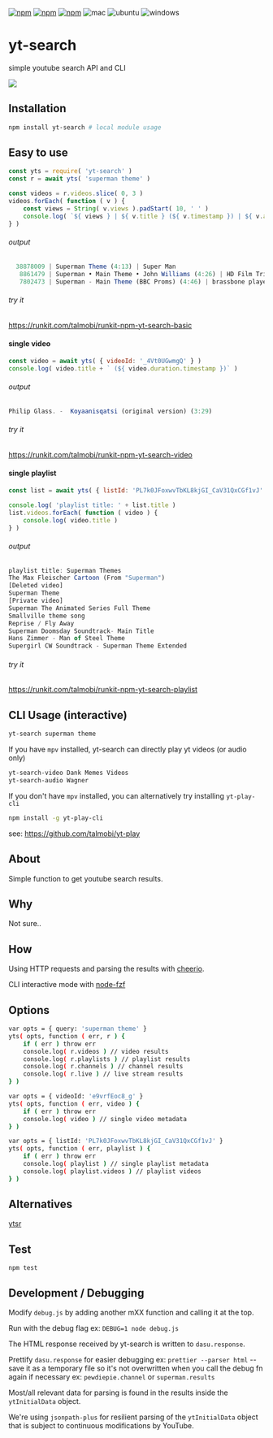 [![npm](https://img.shields.io/npm/v/yt-search.svg?maxAge=3600)](https://www.npmjs.com/package/yt-search)
[![npm](https://img.shields.io/npm/dm/yt-search.svg?maxAge=3600)](https://www.npmjs.com/package/yt-search)
[![npm](https://img.shields.io/npm/l/yt-search.svg?maxAge=3600)](https://www.npmjs.com/package/yt-search)
![mac](https://github.com/talmobi/yt-search/workflows/mac/badge.svg)
![ubuntu](https://github.com/talmobi/yt-search/workflows/ubuntu/badge.svg)
![windows](https://github.com/talmobi/yt-search/workflows/windows/badge.svg)

#  yt-search
simple youtube search API and CLI

![](https://thumbs.gfycat.com/ContentShockingCuttlefish-size_restricted.gif)

## Installation
```bash
npm install yt-search # local module usage
```

## Easy to use
```javascript
const yts = require( 'yt-search' )
const r = await yts( 'superman theme' )

const videos = r.videos.slice( 0, 3 )
videos.forEach( function ( v ) {
	const views = String( v.views ).padStart( 10, ' ' )
	console.log( `${ views } | ${ v.title } (${ v.timestamp }) | ${ v.author.name }` )
} )
```

###### output
```javascript
  38878009 | Superman Theme (4:13) | Super Man
   8861479 | Superman • Main Theme • John Williams (4:26) | HD Film Tributes
   7802473 | Superman - Main Theme (BBC Proms) (4:46) | brassbone player
```

###### try it
https://runkit.com/talmobi/runkit-npm-yt-search-basic

#### single video
```javascript
const video = await yts( { videoId: '_4Vt0UGwmgQ' } )
console.log( video.title + ` (${ video.duration.timestamp })` )
```
###### output
```javascript
Philip Glass. -  Koyaanisqatsi (original version) (3:29)
```

###### try it
https://runkit.com/talmobi/runkit-npm-yt-search-video

#### single playlist
```javascript
const list = await yts( { listId: 'PL7k0JFoxwvTbKL8kjGI_CaV31QxCGf1vJ' } )

console.log( 'playlist title: ' + list.title )
list.videos.forEach( function ( video ) {
	console.log( video.title )
} )
```
###### output
```javascript
playlist title: Superman Themes
The Max Fleischer Cartoon (From "Superman")
[Deleted video]
Superman Theme
[Private video]
Superman The Animated Series Full Theme
Smallville theme song
Reprise / Fly Away
Superman Doomsday Soundtrack- Main Title
Hans Zimmer - Man of Steel Theme
Supergirl CW Soundtrack - Superman Theme Extended
```

###### try it
https://runkit.com/talmobi/runkit-npm-yt-search-playlist

## CLI Usage (interactive)
```bash
yt-search superman theme
```

If you have `mpv` installed, yt-search can directly play yt videos (or audio only)
```bash
yt-search-video Dank Memes Videos
yt-search-audio Wagner
```

If you don't have `mpv` installed, you can alternatively try installing `yt-play-cli`
```bash
npm install -g yt-play-cli
```

see: https://github.com/talmobi/yt-play


## About
Simple function to get youtube search results.

## Why
Not sure..

## How
Using HTTP requests and parsing the results with [cheerio](https://github.com/cheeriojs/cheerio).

CLI interactive mode with [node-fzf](https://github.com/talmobi/node-fzf)

## Options
```bash
var opts = { query: 'superman theme' }
yts( opts, function ( err, r ) {
	if ( err ) throw err
	console.log( r.videos ) // video results
	console.log( r.playlists ) // playlist results
	console.log( r.channels ) // channel results
	console.log( r.live ) // live stream results
} )

var opts = { videoId: 'e9vrfEoc8_g' }
yts( opts, function ( err, video ) {
	if ( err ) throw err
	console.log( video ) // single video metadata
} )

var opts = { listId: 'PL7k0JFoxwvTbKL8kjGI_CaV31QxCGf1vJ' }
yts( opts, function ( err, playlist ) {
	if ( err ) throw err
	console.log( playlist ) // single playlist metadata
	console.log( playlist.videos ) // playlist videos
} )
```

## Alternatives
[ytsr](https://www.npmjs.com/package/ytsr)

## Test
```
npm test
```

## Development / Debugging
Modify `debug.js` by adding another mXX function and calling it at the top.

Run with the debug flag ex: `DEBUG=1 node debug.js`

The HTML response received by yt-search is written to `dasu.response`.

Prettify `dasu.response` for easier debugging ex: `prettier --parser html`
-- save it as a temporary file so it's not overwritten when you call the
debug fn again if necessary ex: `pewdiepie.channel` or `superman.results`

Most/all relevant data for parsing is found in the results inside the
`ytInitialData` object.

We're using `jsonpath-plus` for resilient parsing of the `ytInitialData`
object that is subject to continuous modifications by YouTube.
